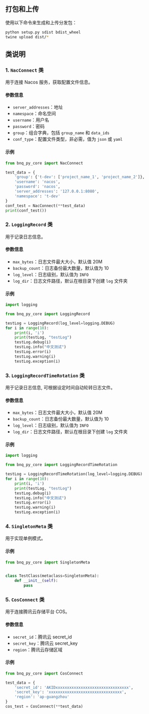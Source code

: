## 打包和上传

使用以下命令来生成和上传分发包：

```bash
python setup.py sdist bdist_wheel
twine upload dist/*
```

## 类说明

### 1. `NacConnect` 类

用于连接 Nacos 服务，获取配置文件信息。

#### 参数信息

- `server_addresses`：地址
- `namespace`：命名空间
- `username`：用户名
- `password`：密码
- `group`：组合字典，包括 `group_name` 和 `data_ids`
- `conf_type`：配置文件类型，非必需，值为 `json` 或 `yaml`

#### 示例

```python
from bnq_py_core import NacConnect

test_data = {
    'group': {'t-dev': ['project_name_1', 'project_name_2']},
    'username': 'nacos',
    'password': 'nacos',
    'server_addresses': '127.0.0.1:8080',
    'namespace': 't-dev'
}
conf_test = NacConnect(**test_data)
print(conf_test())
```

### 2. `LoggingRecord` 类

用于记录日志信息。

#### 参数信息

- `max_bytes`：日志文件最大大小，默认值 20M
- `backup_count`：日志备份最大数量，默认值为 10
- `log_level`：日志级别，默认值为 `INFO`
- `log_dir`：日志文件路径，默认在根目录下创建 `log` 文件夹

#### 示例

```python
import logging

from bnq_py_core import LoggingRecord

testLog = LoggingRecord(log_level=logging.DEBUG)
for i in range(10):
    print(i, 'i')
    print(testLog, "testLog")
    testLog.debug(i)
    testLog.info("中文测试")
    testLog.error(i)
    testLog.warning(i)
    testLog.exception(i)
```

### 3. `LoggingRecordTimeRotation` 类

用于记录日志信息, 可根据设定时间自动轮转日志文件。

#### 参数信息

- `max_bytes`：日志文件最大大小，默认值 20M
- `backup_count`：日志备份最大数量，默认值为 10
- `log_level`：日志级别，默认值为 `INFO`
- `log_dir`：日志文件路径，默认在根目录下创建 `log` 文件夹

#### 示例

```python
import logging

from bnq_py_core import LoggingRecordTimeRotation

testLog = LoggingRecordTimeRotation(log_level=logging.DEBUG)
for i in range(10):
    print(i, 'i')
    print(testLog, "testLog")
    testLog.debug(i)
    testLog.info("中文测试")
    testLog.error(i)
    testLog.warning(i)
    testLog.exception(i)
```
### 4. `SingletonMeta` 类

用于实现单例模式。

#### 示例

```python
from bnq_py_core import SingletonMeta


class TestClass(metaclass=SingletonMeta):
    def __init__(self):
        pass
```

### 5. `CosConnect` 类

用于连接腾讯云存储平台 COS。

#### 参数信息

- `secret_id`：腾讯云 secret_id
- `secret_key`：腾讯云 secret_key
- `region`：腾讯云存储区域

#### 示例

```python
from bnq_py_core import CosConnect

test_data = {
    'secret_id': 'AKIDxxxxxxxxxxxxxxxxxxxxxxxxxxxxxxxx',
    'secret_key': 'xxxxxxxxxxxxxxxxxxxxxxxxxxxxxxxx',
    'region': 'ap-guangzhou'
}
cos_test = CosConnect(**test_data)

```
